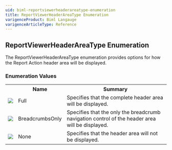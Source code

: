 ```yaml
---
uid: biml-reportviewerheaderareatype-enumeration
title: ReportViewerHeaderAreaType Enumeration
varigenceProduct: Biml Langauge
varigenceArticleType: Reference
---
```


## ReportViewerHeaderAreaType Enumeration<div class="LanguageSummary"><div class ="SummaryItem">The ReportViewerHeaderAreaType enumeration provides options for how the Report Action header area will be displayed.</div></div><div class="EnumValueGroup">### Enumeration Values<table id="EnumValue" class="MemberList"><tbody><tr><th class="MemberTypeIconColumnHeader">&nbsp;</th><th class="MemberNameColumnHeader">Name</th><th class="MemberSummaryColumnHeader">Summary</th></tr><tr class="cd0"><td align="center" class="MemberTypeIcon"><img src="enumValue.png"></img></td><td class="MemberName">Full</td><td class="MemberSummary"><div class ="SummaryItem">Specifies that the complete header area will be displayed.</div></td></tr><tr class="cd1"><td align="center" class="MemberTypeIcon"><img src="enumValue.png"></img></td><td class="MemberName">BreadcrumbsOnly</td><td class="MemberSummary"><div class ="SummaryItem">Specifies that the only the breadcrumb navigation control of the header area will be displayed.</div></td></tr><tr class="cd0"><td align="center" class="MemberTypeIcon"><img src="enumValue.png"></img></td><td class="MemberName">None</td><td class="MemberSummary"><div class ="SummaryItem">Specifies that the header area will not be displayed.</div></td></tr></tbody></table></div>